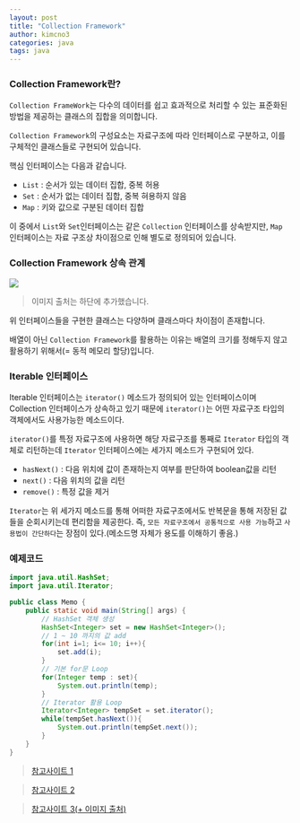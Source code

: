 ```yaml
---
layout: post
title: "Collection Framework"
author: kimcno3
categories: java
tags: java
---
```


### Collection Framework란?
`Collection FrameWork`는 다수의 데이터를 쉽고 효과적으로 처리할 수 있는 표준화된 방법을 제공하는 클래스의 집합을 의미합니다.

`Collection Framework`의 구성요소는 자료구조에 따라 인터페이스로 구분하고, 이를 구체적인 클래스들로 구현되어 있습니다.

핵심 인터페이스는 다음과 같습니다.
- `List` : 순서가 있는 데이터 집합, 중복 허용
- `Set` : 순서가 없는 데이터 집합, 중복 혀용하지 않음
- `Map` : 키와 값으로 구분된 데이터 집합

이 중에서 `List`와 `Set`인터페이스는 같은 `Collection` 인터페이스를 상속받지만, `Map` 인터페이스는 자료 구조상 차이점으로 인해 별도로 정의되어 있습니다. 

### Collection Framework 상속 관계
![](https://img1.daumcdn.net/thumb/R1280x0/?scode=mtistory2&fname=https%3A%2F%2Fblog.kakaocdn.net%2Fdn%2FDhAEy%2FbtradRzasBQ%2FCjKa3OnW5k8tGYrkrqjVJ1%2Fimg.png) <br>
> 이미지 출처는 하단에 추가했습니다.

위 인터페이스들을 구현한 클래스는 다양하며 클래스마다 차이점이 존재합니다.

배열이 아닌 `Collection Framework`를 활용하는 이유는 배열의 크기를 정해두지 않고 활용하기 위해서(= 동적 메모리 할당)입니다.

### Iterable 인터페이스
Iterable 인터페이스는 `iterator()` 메소드가 정의되어 있는 인터페이스이며 Collection 인터페이스가 상속하고 있기 때문에 `iterator()`는 어떤 자료구조 타입의 객체에서도 사용가능한 메소드이다.

`iterator()`를 특정 자료구조에 사용하면 해당 자료구조를 통째로 `Iterator` 타입의 객체로 리턴하는데 `Iterator` 인터페이스에는 세가지 메소드가 구현되어 있다.

- `hasNext()` : 다음 위치에 값이 존재하는지 여부를 판단하여 boolean값을 리턴
- `next()` : 다음 위치의 값을 리턴
- `remove()` : 특정 값을 제거

`Iterator`는 위 세가지 메소드를 통해 어떠한 자료구조에서도 반복문을 통해 저장된 값들을 순회시키는데 편리함을 제공한다. 즉, `모든 자료구조에서 공통적으로 사용 가능`하고 `사용법이 간단하다`는 장점이 있다.(메소드명 자체가 용도를 이해하기 좋음.)

### 예제코드
```java
import java.util.HashSet;
import java.util.Iterator;

public class Memo {
    public static void main(String[] args) {
        // HashSet 객체 생성
        HashSet<Integer> set = new HashSet<Integer>();
        // 1 ~ 10 까지의 값 add
        for(int i=1; i<= 10; i++){
            set.add(i);
        }
        // 기본 for문 Loop
        for(Integer temp : set){
            System.out.println(temp);
        }
        // Iterator 활용 Loop
        Iterator<Integer> tempSet = set.iterator();
        while(tempSet.hasNext()){
            System.out.println(tempSet.next());
        }
    }
}
```

> [참고사이트 1](http://www.tcpschool.com/java/java_collectionFramework_concept)

> [참고사이트 2](https://www.crocus.co.kr/1553)

> [참고사이트 3(+ 이미지 출처)](https://tlatmsrud.tistory.com/61)
